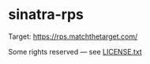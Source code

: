 # sinatra-rps

Target: https://rps.matchthetarget.com/


Some rights reserved — see [LICENSE.txt](LICENSE.txt)
